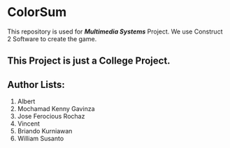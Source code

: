 # ColorSum

This repository is used for ***Multimedia Systems*** Project. We use Construct 2 Software to create the game.

## This Project is just a College Project.

## Author Lists:

1. Albert
2. Mochamad Kenny Gavinza
3. Jose Ferocious Rochaz
4. Vincent
5. Briando Kurniawan
6. William Susanto

